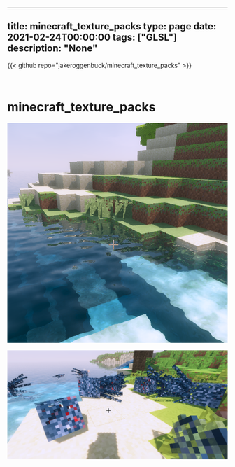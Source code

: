 
---
title: minecraft_texture_packs
type: page
date: 2021-02-24T00:00:00
tags: ["GLSL"]
description: "None"
---

{{< github repo="jakeroggenbuck/minecraft_texture_packs" >}}

<br>

# minecraft_texture_packs

![simple_block](https://github.com/JakeRoggenbuck/minecraft_texture_packs/blob/master/simple_block/pack.png)

![cursed_craft](https://github.com/JakeRoggenbuck/minecraft_texture_packs/blob/master/cursed_craft/cursed.png)
